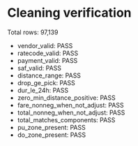 # Cleaning verification

Total rows: 97,139

- vendor_valid: PASS
- ratecode_valid: PASS
- payment_valid: PASS
- saf_valid: PASS
- distance_range: PASS
- drop_ge_pick: PASS
- dur_le_24h: PASS
- zero_min_distance_positive: PASS
- fare_nonneg_when_not_adjust: PASS
- total_nonneg_when_not_adjust: PASS
- total_matches_components: PASS
- pu_zone_present: PASS
- do_zone_present: PASS
